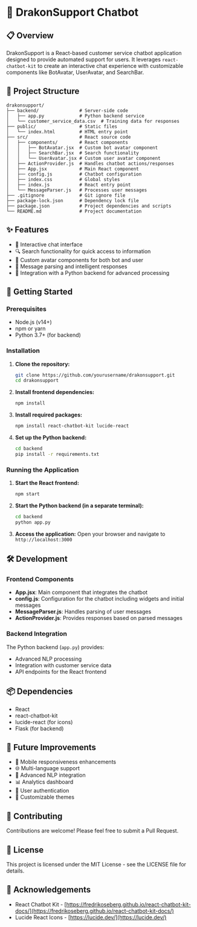 # 🤖 DrakonSupport Chatbot

## 📋 Overview

DrakonSupport is a React-based customer service chatbot application designed to provide automated support for users. It leverages `react-chatbot-kit` to create an interactive chat experience with customizable components like BotAvatar, UserAvatar, and SearchBar.

## 🔧 Project Structure

```
drakonsupport/
├── backend/               # Server-side code
│   ├── app.py             # Python backend service
│   └── customer_service_data.csv  # Training data for responses
├── public/                # Static files
│   └── index.html         # HTML entry point
├── src/                   # React source code
│   ├── components/        # React components
│   │   ├── BotAvatar.jsx  # Custom bot avatar component
│   │   ├── SearchBar.jsx  # Search functionality
│   │   └── UserAvatar.jsx # Custom user avatar component
│   ├── ActionProvider.js  # Handles chatbot actions/responses
│   ├── App.jsx            # Main React component
│   ├── config.js          # Chatbot configuration
│   ├── index.css          # Global styles
│   ├── index.js           # React entry point
│   └── MessageParser.js   # Processes user messages
├── .gitignore             # Git ignore file
├── package-lock.json      # Dependency lock file
├── package.json           # Project dependencies and scripts
└── README.md              # Project documentation
```

## ✨ Features

- 💬 Interactive chat interface
- 🔍 Search functionality for quick access to information
- 👤 Custom avatar components for both bot and user
- 🔄 Message parsing and intelligent responses
- 🔌 Integration with a Python backend for advanced processing

## 🚀 Getting Started

### Prerequisites

- Node.js (v14+)
- npm or yarn
- Python 3.7+ (for backend)

### Installation

1. **Clone the repository:**

   ```bash
   git clone https://github.com/yourusername/drakonsupport.git
   cd drakonsupport
   ```

2. **Install frontend dependencies:**

   ```bash
   npm install
   ```

3. **Install required packages:**

   ```bash
   npm install react-chatbot-kit lucide-react
   ```

4. **Set up the Python backend:**
   ```bash
   cd backend
   pip install -r requirements.txt
   ```

### Running the Application

1. **Start the React frontend:**

   ```bash
   npm start
   ```

2. **Start the Python backend (in a separate terminal):**

   ```bash
   cd backend
   python app.py
   ```

3. **Access the application:**
   Open your browser and navigate to `http://localhost:3000`

## 🛠️ Development

### Frontend Components

- **App.jsx**: Main component that integrates the chatbot
- **config.js**: Configuration for the chatbot including widgets and initial messages
- **MessageParser.js**: Handles parsing of user messages
- **ActionProvider.js**: Provides responses based on parsed messages

### Backend Integration

The Python backend (`app.py`) provides:

- Advanced NLP processing
- Integration with customer service data
- API endpoints for the React frontend

## 📦 Dependencies

- React
- react-chatbot-kit
- lucide-react (for icons)
- Flask (for backend)

## 🔮 Future Improvements

- 📱 Mobile responsiveness enhancements
- 🌐 Multi-language support
- 🧠 Advanced NLP integration
- 📊 Analytics dashboard
- 🔐 User authentication
- 🎨 Customizable themes

## 🤝 Contributing

Contributions are welcome! Please feel free to submit a Pull Request.

## 📄 License

This project is licensed under the MIT License - see the LICENSE file for details.

## 👏 Acknowledgements

- React Chatbot Kit - [https://fredrikoseberg.github.io/react-chatbot-kit-docs/](https://fredrikoseberg.github.io/react-chatbot-kit-docs/)
- Lucide React Icons - [https://lucide.dev/](https://lucide.dev/)
